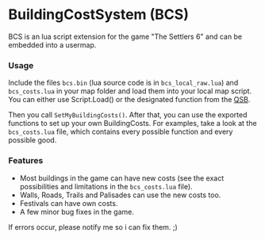 # BuildingCostSystem (BCS)

BCS is an lua script extension for the game "The Settlers 6" and can be embedded into a usermap.

### Usage
Include the files `bcs.bin` (lua source code is in `bcs_local_raw.lua`) and `bcs_costs.lua` in your map folder and load them into your local map script. You can either use Script.Load() or the designated function from the [QSB](https://github.com/Siedelwood/Revision).

Then you call `SetMyBuildingCosts()`. After that, you can use the exported functions to set up your own BuildingCosts. For examples, take a look at the `bcs_costs.lua` file, which contains every possible function and every possible good. 

### Features

- Most buildings in the game can have new costs (see the exact possibilities and limitations in the `bcs_costs.lua` file).
- Walls, Roads, Trails and Palisades can use the new costs too.
- Festivals can have own costs.
- A few minor bug fixes in the game.

If errors occur, please notify me so i can fix them. ;)
